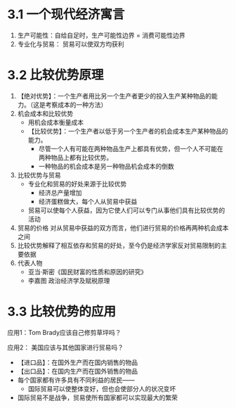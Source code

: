 # 3.1 一个现代经济寓言

1. 生产可能性：自给自足时，生产可能性边界 = 消费可能性边界
2. 专业化与贸易： 贸易可以使双方均获利

# 3.2 比较优势原理

1. 【绝对优势】：一个生产者用比另一个生产者更少的投入生产某种物品的能力。（这是考察成本的一种方法）
2. 机会成本和比较优势
   - 用机会成本衡量成本
   - 【比较优势】：一个生产者以低于另一个生产者的机会成本生产某种物品的能力。
     - 尽管一个人有可能在两种物品生产上都具有优势，但一个人不可能在两种物品上都有比较优势。
     - 一种物品的机会成本是另一种物品机会成本的倒数
3. 比较优势与贸易
   - 专业化和贸易的好处来源于比较优势
     - 经济总产量增加
     - 经济蛋糕做大，每个人从贸易中获益
   - 贸易可以使每个人获益，因为它使人们可以专门从事他们具有比较优势的活动
4. 贸易的价格 对从贸易中获益的双方而言，他们进行贸易的价格再两种机会成本之间
5. 比较优势解释了相互依存和贸易的好处，至今仍是经济学家反对贸易限制的主要依据
6. 代表人物
   - 亚当·斯密《国民财富的性质和原因的研究》
   - 李嘉图 政治经济学及赋税原理

# 3.3 比较优势的应用

应用1：Tom Brady应该自己修剪草坪吗？

应用2： 美国应该与其他国家进行贸易吗？

- 【进口品】：在国外生产而在国内销售的物品
- 【出口品】：在国内生产而在国外销售的物品
- 每个国家都有许多具有不同利益的居民——
  - 国际贸易可以使整体变好，但也会使部分人的状况变坏
- 国际贸易不是战争，贸易使所有国家都可以实现最大的繁荣


















